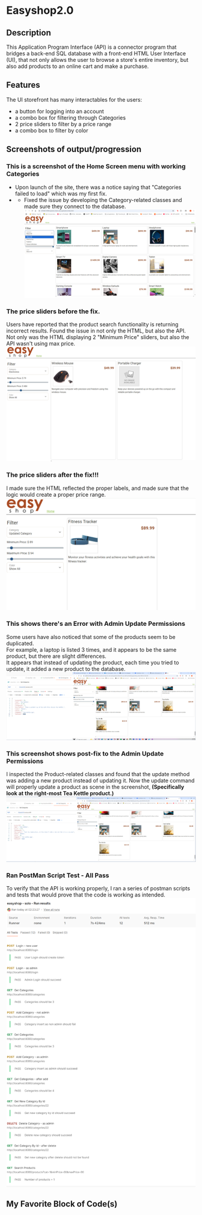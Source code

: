# Easyshop2.0

 ## Description

 This Application Program Interface (API) is a connector program that bridges a back-end SQL database with a front-end HTML User Interface (UI),
 that not only allows the user to browse a store's entire inventory, but also add products to an online cart and make a purchase.

 ## Features

 The UI storefront has many interactables for the users:
 - a button for logging into an account
 - a combo box for filtering through Categories
 - 2 price sliders to filter by a price range
 - a combo box to filter by color

## Screenshots of output/progression

 ### This is a screenshot of the Home Screen menu with working Categories
 - Upon launch of the site, there was a notice saying that "Categories failed to load" which was my first fix.
 - - Fixed the issue by developing the Category-related classes and made sure they connect to the database.
 ![HomeScreenw/CategoriesFixed](https://github.com/MarqAlejandro/Easyshop2.0/blob/main/screenshots/CategoriesFixed.png)
 
 ### The price sliders before the fix.
 Users have reported that the product search functionality is returning incorrect results.
 Found the issue in not only the HTML, but also the API. 
 Not only was the HTML displaying 2 "Minimum Price" sliders, but also the API wasn't using max price.
 ![before the fix](https://github.com/MarqAlejandro/Easyshop2.0/blob/main/screenshots/ErrorOfMinSliders.png)

 ### The price sliders after the fix!!!
 I made sure the HTML reflected the proper labels, 
 and made sure that the logic would create a proper price range.
 ![after the fix](https://github.com/MarqAlejandro/Easyshop2.0/blob/main/screenshots/usageOfMin_MaxSliders2.png)
 
 ### This shows there's an Error with Admin Update Permissions
 Some users have also noticed that some of the products seem to be duplicated.  
 For example, a laptop is listed 3 times, and it appears to be the same product, but there are slight differences.  
 It appears that instead of updating the product, each time you tried to update, it added a new product to the database. 
 ![updates create new products](https://github.com/MarqAlejandro/Easyshop2.0/blob/main/screenshots/before%20bug%20fix.png)
 
 ### This screenshot shows post-fix to the Admin Update Permissions
 I inspected the Product-related classes and found that the update method was adding a new product instead of updating it.
 Now the update command will properly update a product as scene in the screenshot, __(Specifically look at the right-most Tea Kettle product.)__
 ![post-fix](https://github.com/MarqAlejandro/Easyshop2.0/blob/main/screenshots/after%20bug%20fix.png)
 

 ### Ran PostMan Script Test - All Pass
 To verify that the API is working properly, I ran a series of postman scripts and tests that would prove that the code is working as intended. 
 ![postmanTesting](https://github.com/MarqAlejandro/Easyshop2.0/blob/main/screenshots/postman-easyshop%20script%20all%20pass.png)
 

 ## My Favorite Block of Code(s)

 

 

 

 
 
